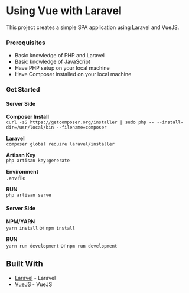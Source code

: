 # Using Vue with Laravel

This project creates a simple SPA application using Laravel and VueJS.

### Prerequisites

- Basic knowledge of PHP and Laravel
- Basic knowledge of JavaScript
- Have PHP setup on your local machine
- Have Composer installed on your local machine

### Get Started

#### Server Side

**Composer Install**\
`curl -sS https://getcomposer.org/installer | sudo php -- --install-dir=/usr/local/bin --filename=composer`

**Laravel**\
`composer global require laravel/installer`

**Artisan Key**\
`php artisan key:generate`

**Environment**\
`.env` file

**RUN**\
`php artisan serve`

#### Server Side

**NPM/YARN**\
`yarn install` or `npm install`

**RUN**\
`yarn run development` or `npm run development`


## Built With

* [Laravel](https://laravel.com/) - Laravel
* [VueJS](https://vuejs.org/) - VueJS
